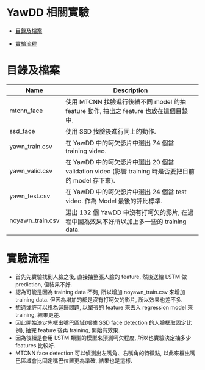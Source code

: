 # YawDD 相關實驗

+ [目錄及檔案](#目錄及檔案)

+ [實驗流程](#實驗流程)

# 目錄及檔案

| Name | Description |
| ---- | -------- |
| mtcnn_face | 使用 MTCNN 找臉進行後續不同 model 的抽 feature 動作, 抽出之 feature 也放在這個目錄中. |
| ssd_face | 使用 SSD 找臉後進行同上的動作. |
| yawn_train.csv | 在 YawDD 中的呵欠影片中選出 74 個當 training video. |
| yawn_valid.csv | 在 YawDD 中的呵欠影片中選出 20 個當 validation video (影響 training 時是否要把目前的 model 存下來). |
| yawn_test.csv | 在 YawDD 中的呵欠影片中選出 24 個當 test video. 作為 Model 最後的評比標準. |
| noyawn_train.csv | 選出 132 個 YawDD 中沒有打呵欠的影片, 在過程中因為效果不好所以加上多一些的 training data. |


# 實驗流程

- 首先先實驗找到人臉之後, 直接抽整張人臉的 feature, 然後送給 LSTM 做 prediction, 但結果不好.
- 認為可能是因為 training data 不夠, 所以增加 noyawn_train.csv 來增加 training data. 但因為增加的都是沒有打呵欠的影片, 所以效果也差不多.
- 想過或許可以視為迴歸問題, 以單張的 feature 來丟入 regression model 來 training, 結果更差.
- 因此開始決定先框出嘴巴區域(根據 SSD face detection 的人臉框取固定比例), 抽完 feature 後再 training, 開始有效果.
- 因為後續是套用 LSTM 類型的模型來預測呵欠程度, 所以也實驗決定抽多少 features 比較好.
- MTCNN face detection 可以偵測出左嘴角、右嘴角的特徵點, 以此來框出嘴巴區域會比固定嘴巴位置更為準確, 結果也是這樣.

